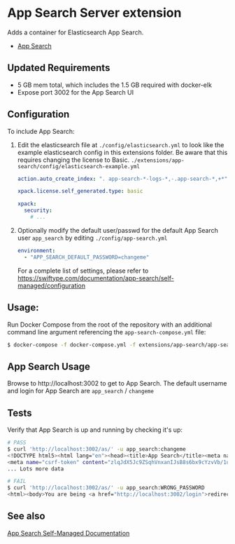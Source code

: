 # App Search Server extension

Adds a container for Elasticsearch App Search. 
* [App Search](https://swiftype.com/documentation/app-search/self-managed/installation#docker)

## Updated Requirements
* 5 GB mem total, which includes the 1.5 GB required with docker-elk
* Expose port 3002 for the App Search UI

## Configuration

To include App Search:
1. Edit the elasticsearch file at `./config/elasticsearch.yml` to look like the example elasticsearch config in this extensions folder. Be aware that this requires changing the license to Basic.
`./extensions/app-search/config/elasticsearch-example.yml`

    ```yaml
    action.auto_create_index: ". app-search-*-logs-*,-.app-search-*,+*"

    xpack.license.self_generated.type: basic

    xpack:
      security:
        # ...
    ```

2. Optionally modify the default user/passwd for the default App Search user `app_search` by editing `./config/app-search.yml`

    ```yaml
    environment:
      - "APP_SEARCH_DEFAULT_PASSWORD=changeme"
    ``` 

    For a complete list of settings, please refer to https://swiftype.com/documentation/app-search/self-managed/configuration


## Usage: 
Run Docker Compose from the root of the repository with an additional command line argument referencing the `app-search-compose.yml` file:

```bash
$ docker-compose -f docker-compose.yml -f extensions/app-search/app-search-compose.yml up
```

## App Search Usage

Browse to http://localhost:3002 to get to App Search.
The default username and login for App Search are `app_search` / `changeme`

## Tests
Verify that App Search is up and running by checking it's up:

```bash
# PASS 
$ curl 'http://localhost:3002/as/' -u app_search:changeme
<!DOCTYPE html5><html lang="en"><head><title>App Search</title><meta name="csrf-param" content="authenticity_token" />
<meta name="csrf-token" content="zlqJdX5Jc9ZSqhVnxanIJsB8s6bx9cYzvVb/1u6yokboJGALvIXbRwb/IsOYJJkZ3NePNUf/VYd245D6shE1qA=="
... Lots more data

# FAIL
$ curl 'http://localhost:3002/as/' -u app_search:WRONG_PASSWORD
<html><body>You are being <a href="http://localhost:3002/login">redirected</a>.</body></html>%
```

## See also

[App Search Self-Managed Documentation](https://swiftype.com/documentation/app-search/self-managed/overview)
